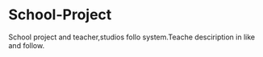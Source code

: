 # School-Project
School project and teacher,studios follo system.Teache desciription in like and follow.
